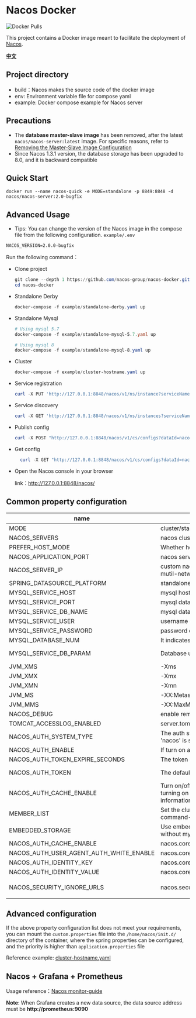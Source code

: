 # Nacos Docker

![Docker Pulls](https://img.shields.io/docker/pulls/nacos/nacos-server.svg?maxAge=60480)

This project contains a Docker image meant to facilitate the deployment of [Nacos](https://github.com/alibaba/nacos).

[**中文**](README_ZH.md)

## Project directory

* build：Nacos makes the source code of the docker image
* env: Environment variable file for compose yaml
* example: Docker compose example for Nacos server



## Precautions

* The **database master-slave image** has been removed, after the latest `nacos/nacos-server:latest` image. For specific reasons, refer to [Removing the Master-Slave Image Configuration](https://github.com/nacos-group/nacos-docker/wiki/%E7%A7%BB%E9%99%A4%E6%95%B0%E6%8D%AE%E5%BA%93%E4%B8%BB%E4%BB%8E%E9%95%9C%E5%83%8F%E9%85%8D%E7%BD%AE)
* Since Nacos 1.3.1 version, the database storage has been upgraded to 8.0, and it is backward compatible 


## Quick Start

```shell
docker run --name nacos-quick -e MODE=standalone -p 8849:8848 -d nacos/nacos-server:2.0-bugfix
```


## Advanced Usage

* Tips: You can change the version of the Nacos image in the compose file from the following configuration.
`example/.env`
```dotenv
NACOS_VERSION=2.0.0-bugfix
```

Run the following command：

* Clone project

  ```powershell
  git clone --depth 1 https://github.com/nacos-group/nacos-docker.git
  cd nacos-docker
  ```


* Standalone Derby

  ```powershell
  docker-compose -f example/standalone-derby.yaml up
  ```
* Standalone Mysql

  ```powershell
  # Using mysql 5.7
  docker-compose -f example/standalone-mysql-5.7.yaml up

  # Using mysql 8
  docker-compose -f example/standalone-mysql-8.yaml up
  ```

* Cluster

  ```powershell
  docker-compose -f example/cluster-hostname.yaml up 
  ```


* Service registration

  ```powershell
  curl -X PUT 'http://127.0.0.1:8848/nacos/v1/ns/instance?serviceName=nacos.naming.serviceName&ip=20.18.7.10&port=8080'
  ```

* Service discovery

    ```powershell
    curl -X GET 'http://127.0.0.1:8848/nacos/v1/ns/instances?serviceName=nacos.naming.serviceName'
    ```

* Publish config

  ```powershell
  curl -X POST "http://127.0.0.1:8848/nacos/v1/cs/configs?dataId=nacos.cfg.dataId&group=test&content=helloWorld"
  ```

* Get config

  ```powershell
    curl -X GET "http://127.0.0.1:8848/nacos/v1/cs/configs?dataId=nacos.cfg.dataId&group=test"
  ```

  

* Open the Nacos console in your browser
  
  link：http://127.0.0.1:8848/nacos/



## Common property configuration 

| name                          | description                            | option                                 |
| ----------------------------- | -------------------------------------- | -------------------------------------- |
| MODE                          | cluster/standalone                     | cluster/standalone default **cluster** |
| NACOS_SERVERS                 | nacos cluster address        | eg. ip1:port1 ip2:port2 ip3:port3             |
| PREFER_HOST_MODE              | Whether hostname are supported         | hostname/ip default **ip**             |
| NACOS_APPLICATION_PORT             | nacos server port                      | default **8848**                       |
| NACOS_SERVER_IP             | custom nacos server ip when network was mutil-network                      |                         |
| SPRING_DATASOURCE_PLATFORM    | standalone support mysql               | mysql / empty default empty            |
| MYSQL_SERVICE_HOST | mysql  host |  |
| MYSQL_SERVICE_PORT | mysql  database port | default : **3306** |
| MYSQL_SERVICE_DB_NAME | mysql  database name |  |
| MYSQL_SERVICE_USER | username of  database |  |
| MYSQL_SERVICE_PASSWORD | password of  database |  |
| MYSQL_DATABASE_NUM      | It indicates the number of database             | default :**1**                      |
| MYSQL_SERVICE_DB_PARAM      | Database url parameter             | default : **characterEncoding=utf8&connectTimeout=1000&socketTimeout=3000&autoReconnect=true**                      |
| JVM_XMS      |  -Xms             | default :1g                          |
| JVM_XMX      |  -Xmx            | default :1g                          |
| JVM_XMN      |  -Xmn           | default :512m                          |
| JVM_MS      |  -XX:MetaspaceSize          | default :128m                          |
| JVM_MMS      |  -XX:MaxMetaspaceSize          | default :320m                          |
| NACOS_DEBUG      |  enable remote debug          | y/n default :n                          |
| TOMCAT_ACCESSLOG_ENABLED      |  server.tomcat.accesslog.enabled         | default :false                          |
| NACOS_AUTH_SYSTEM_TYPE      |  The auth system to use, currently only 'nacos' is supported        | default :nacos                          |
| NACOS_AUTH_ENABLE      |  If turn on auth system        | default :false                          |
| NACOS_AUTH_TOKEN_EXPIRE_SECONDS      |  The token expiration in seconds        | default :18000                          |
| NACOS_AUTH_TOKEN      |  The default token        | default :SecretKey012345678901234567890123456789012345678901234567890123456789                          |
| NACOS_AUTH_CACHE_ENABLE      |  Turn on/off caching of auth information. By turning on this switch, the update of auth information would have a 15 seconds delay.        | default : false                          |
| MEMBER_LIST      |  Set the cluster list with a configuration file or command-line argument        | eg:192.168.16.101:8847?raft_port=8807,192.168.16.101?raft_port=8808,192.168.16.101:8849?raft_port=8809                          |
| EMBEDDED_STORAGE      |    Use embedded storage in cluster mode without mysql      | `embedded` default : none                          |
| NACOS_AUTH_CACHE_ENABLE      |    nacos.core.auth.caching.enabled      |  default : false                          |
| NACOS_AUTH_USER_AGENT_AUTH_WHITE_ENABLE      |    nacos.core.auth.enable.userAgentAuthWhite      |  default : false                          |
| NACOS_AUTH_IDENTITY_KEY      |    nacos.core.auth.server.identity.key      |  default : serverIdentity                          |
| NACOS_AUTH_IDENTITY_VALUE      |    nacos.core.auth.server.identity.value      |  default : security                          |
| NACOS_SECURITY_IGNORE_URLS      |    nacos.security.ignore.urls      |  default : `/,/error,/**/*.css,/**/*.js,/**/*.html,/**/*.map,/**/*.svg,/**/*.png,/**/*.ico,/console-fe/public/**,/v1/auth/**,/v1/console/health/**,/actuator/**,/v1/console/server/**`                          |



## Advanced configuration

If the above property configuration list does not meet your requirements, you can mount the `custom.properties` file into the `/home/nacos/init.d/` directory of the container, where the spring properties can be configured, and the priority is higher than `application.properties` file

Reference example: [cluster-hostname.yaml](/example/cluster-hostname.yaml)
## Nacos + Grafana + Prometheus

Usage reference：[Nacos monitor-guide](https://nacos.io/zh-cn/docs/monitor-guide.html)

**Note**:  When Grafana creates a new data source, the data source address must be **http://prometheus:9090**


